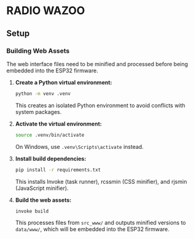 # RADIO WAZOO

## Setup

### Building Web Assets

The web interface files need to be minified and processed before being embedded into the ESP32 firmware.

1. **Create a Python virtual environment:**
   ```bash
   python -m venv .venv
   ```
   This creates an isolated Python environment to avoid conflicts with system packages.

2. **Activate the virtual environment:**
   ```bash
   source .venv/bin/activate
   ```
   On Windows, use `.venv\Scripts\activate` instead.

3. **Install build dependencies:**
   ```bash
   pip install -r requirements.txt
   ```
   This installs Invoke (task runner), rcssmin (CSS minifier), and rjsmin (JavaScript minifier).

4. **Build the web assets:**
   ```bash
   invoke build
   ```
   This processes files from `src_www/` and outputs minified versions to `data/www/`, which will be embedded into the ESP32 firmware.

